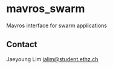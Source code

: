 # mavros_swarm
Mavros interface for swarm applications

## Contact
Jaeyoung Lim 	jalim@student.ethz.ch